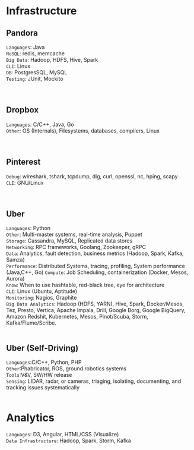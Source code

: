 # Infrastructure

## Pandora

`Languages`:  Java <br/>
`NoSQL`: redis, memcache <br/>
`Big Data`: Hadoop, HDFS, Hive, Spark<br/>
`CLI`: Linux<br/>
`DB`: PostgresSQL, MySQL<br/>
`Testing`: JUnit, Mockito<br/>
<br/><br/>

## Dropbox

`Languages`: C/C++, Java, Go<br/>
`Other`: OS (Internals), Filesystems, databases, compilers, Linux<br/>
<br/><br/>

## Pinterest
`Debug`: wireshark, tshark, tcpdump, dig, curl, openssl, nc, hping, scapy <br/>
`CLI`: GNU/Linux<br/>
<br/><br/>

## Uber
`Languages`: Python<br/>
`Other`: Multi-master systems, real-time analysis, Puppet<br/>
`Storage`: Cassandra, MySQL, Replicated data stores<br/>
`Networking`: RPC frameworks, Goolang, Zookeeper, gRPC <br/>
`Data`: Analytics, fault detection, business metrics (Hadoop, Spark, Kafka, Samza)<br/>
`Performance`: Distributed Systems, tracing, profiling, System performance (Java,C++, Go)
`Compute`: Job Scheduling, containerization (Docker, Mesos, Aurora)<br/>
`Know`: When to use hashtable, red-black tree, eye for architecture<br/>
`CLI`: Linux (Ubuntu, Aptitude)<br/>
`Monitoring`: Nagios, Graphite <br/>
`Big Data Analytics`: Hadoop (HDFS, YARN), Hive, Spark, Docker/Mesos, Tez, Presto, Vertica, Apache Impala, 
Drill, Google Borg, Google BigQuery, Amazon Redshit, Kubernetes, Mesos,  Pinot/Scuba, Storm, Kafka/Flume/Scribe.
<br/><br/>

## Uber (Self-Driving)
`Languages`:C/C++, Python, PHP<br/>
`Other`:Phabricator, ROS, ground robotics systems<br/>
`Tools`:V&V, SW/HW release<br/>
`Sensing`: LIDAR, radar, or cameras, triaging, isolating, documenting, and tracking issues systematically
<br/><br/>

# Analytics
`Languages`: D3, Angular, HTML/CSS (Visualize)<br/>
`Data Infrastructure`: Hadoop, Spark, Storm, Kafka<br/>



